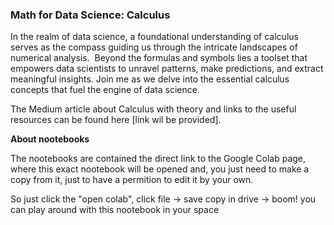 ### Math for Data Science: Calculus

In the realm of data science, a foundational understanding of calculus serves as the compass guiding us through the intricate landscapes of numerical analysis. 
Beyond the formulas and symbols lies a toolset that empowers data scientists to unravel patterns, make predictions, and extract meaningful insights. Join me as we delve into the essential calculus concepts that fuel the engine of data science.

The Medium article about Calculus with theory and links to the useful resources can be found here [link wil be provided].

**About nootebooks**


The nootebooks are contained the direct link to the Google Colab page, where this exact nootebook will be opened and, you just need to make a copy from it, just to have a permition to edit it by your own. 

So just click the "open colab", click file -> save copy in drive -> boom! you can play around with this nootebook in your space
